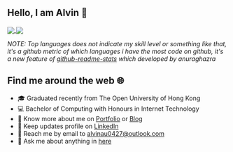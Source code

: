 ## Hello, I am Alvin :wave: 

<a href="https://github.com/alvinau0427">
  <img align="center" src="https://github-readme-stats.vercel.app/api?username=alvinau0427&show_icons=true&hide_border=true&line_height=27" />
</a>

<a href="https://github.com/alvinau0427">
  <img align="center" src="https://github-readme-stats.vercel.app/api/top-langs/?username=alvinau0427&hide_border=true" />
</a>

*NOTE: Top languages does not indicate my skill level or something like that, it's a github metric of which languages i have the most code on github, it's a new feature of [github-readme-stats](https://github.com/anuraghazra/github-readme-stats) which developed by anuraghazra*

## Find me around the web :globe_with_meridians:
- :mortar_board: Graduated recently from The Open University of Hong Kong
- :computer: Bachelor of Computing with Honours in Internet Technology
- :mag_right: Know more about me on [Portfolio](https://alvinau0427.github.io/) or [Blog](https://alvinau0427-blog.netlify.app/)
- :briefcase: Keep updates profile on [LinkedIn](https://www.linkedin.com/in/alvinau0427/)
- :email: Reach me by email to alvinau0427@outlook.com
- :speech_balloon: Ask me about anything in [here](https://github.com/alvinau0427/alvinau0427/issues)
